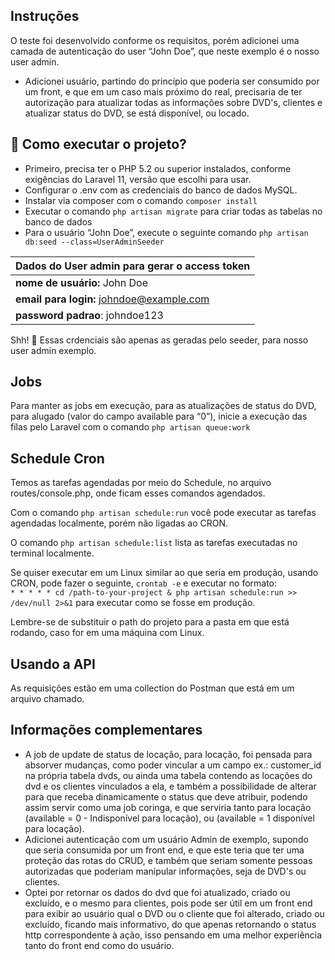 ## Instruções

O teste foi desenvolvido conforme os requisitos, porém adicionei uma camada de autenticação do user “John Doe”, que neste exemplo é o nosso user admin.

*   Adicionei usuário, partindo do princípio que poderia ser consumido por um front, e que em um caso mais próximo do real, precisaria de ter autorização para atualizar todas as informações sobre DVD's, clientes e atualizar status do DVD, se está disponível, ou locado.

## 🚀 Como executar o projeto?

*   Primeiro, precisa ter o PHP 5.2 ou superior instalados, conforme exigências do Laravel 11, versão que escolhi para usar.
*   Configurar o .env com as credenciais do banco de dados MySQL.
*   Instalar via composer com o comando `composer install`
*   Executar o comando `php artisan migrate` para criar todas as tabelas no banco de dados
*   Para o usuário “John Doe”, execute o seguinte comando `php artisan db:seed --class=UserAdminSeeder`

| Dados do User admin para gerar o access token |
| --- |
| **nome de usuário:** John Doe |
| **email para login:** johndoe@example.com |
| **password padrao**: johndoe123 |

Shh! 🤫 Essas crdenciais são apenas as geradas pelo seeder, para nosso user admin exemplo.

## Jobs

Para manter as jobs em execução, para as atualizações de status do DVD, para alugado (valor do campo available para “0”), inicie a execução das filas pelo Laravel com o comando `php artisan queue:work`

## Schedule Cron

Temos as tarefas agendadas por meio do Schedule, no arquivo routes/console.php, onde ficam esses comandos agendados.

Com o comando `php artisan schedule:run` você pode executar as tarefas agendadas localmente, porém não ligadas ao CRON.

O comando `php artisan schedule:list` lista as tarefas executadas no terminal localmente.

Se quiser executar em um Linux similar ao que seria em produção, usando CRON, pode fazer o seguinte, `crontab -e` e executar no formato:  
`* * * * * cd /path-to-your-project & php artisan schedule:run >> /dev/null 2>&1` para executar como se fosse em produção.

Lembre-se de substituir o path do projeto para a pasta em que está rodando, caso for em uma máquina com Linux.

## Usando a API

As requisições estão em uma collection do Postman que está em um arquivo chamado.

## Informações complementares

*   A job de update de status de locação, para locação, foi pensada para absorver mudanças, como poder vincular a um campo ex.: customer\_id na própria tabela dvds, ou ainda uma tabela contendo as locações do dvd e os clientes vinculados a ela, e também a possibilidade de alterar para que receba dinamicamente o status que deve atribuir, podendo assim servir como uma job coringa, e que serviria tanto para locação (available = 0 - Indisponível para locação), ou (available = 1 disponível para locação).
*   Adicionei autenticação com um usuário Admin de exemplo, supondo que seria consumida por um front end, e que este teria que ter uma proteção das rotas do CRUD, e também que seriam somente pessoas autorizadas que poderiam manipular informações, seja de DVD's ou clientes.
*   Optei por retornar os dados do dvd que foi atualizado, criado ou excluído, e o mesmo para clientes, pois pode ser útil em um front end para exibir ao usuário qual o DVD ou o cliente que foi alterado, criado ou excluído, ficando mais informativo, do que apenas retornando o status http correspondente à ação, isso pensando em uma melhor experiência tanto do front end como do usuário.